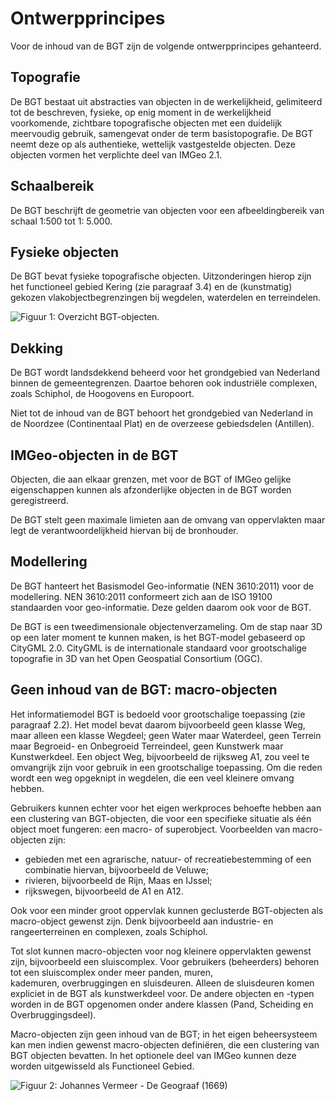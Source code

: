 # Ontwerpprincipes

Voor de inhoud van de BGT zijn de volgende ontwerpprincipes gehanteerd.

## Topografie

De BGT bestaat uit abstracties van objecten in de werkelijkheid, gelimiteerd tot de be­schre­ven, fysieke, op enig moment in de werkelijkheid voorkomende, zichtbare to­po­grafische objecten met een duidelijk meervoudig gebruik, samengevat onder de term basistopografie. De BGT neemt deze op als authentieke, wettelijk vastgestelde objecten. Deze objecten vormen het verplichte deel van IMGeo 2.1.

## Schaalbereik

De BGT beschrijft de geometrie van objecten voor een afbeeldingbereik van schaal 1:500 tot 1: 5.000.

## Fysieke objecten

De BGT bevat fysieke topografische objecten. Uitzonderingen hierop zijn het functioneel gebied Kering (zie paragraaf 3.4) en de (kunstmatig) gekozen vlakobjectbegrenzingen bij wegdelen, waterdelen en terreindelen.

![Figuur 1: Overzicht BGT-objecten.](https://raw.githubusercontent.com/adbgnm/spiegel/master/standaarden/catalogus/media/fig-overzicht-bgt-objecten.png)

## Dekking

De BGT wordt landsdekkend beheerd voor het grondgebied van Nederland binnen de gemeentegrenzen. Daartoe behoren ook industriële complexen, zoals Schiphol, de Hoogovens en Europoort.

Niet tot de inhoud van de BGT behoort het grondgebied van Nederland in de Noordzee (Continentaal Plat) en de overzeese gebiedsdelen (Antillen).

## IMGeo-objecten in de BGT

Objecten, die aan elkaar grenzen, met voor de BGT of IMGeo gelijke eigenschappen kunnen als afzonderlijke objecten in de BGT worden geregistreerd.

De BGT stelt geen maximale limieten aan de omvang van oppervlakten maar legt de verantwoordelijkheid hiervan bij de bronhouder.

## Modellering

De BGT hanteert het Basismodel Geo-informatie (NEN 3610:2011) voor de modellering. NEN 3610:2011 conformeert zich aan de ISO 19100 standaarden voor geo-informatie. Deze gelden daarom ook voor de BGT.

De BGT is een tweedimensionale objectenverzameling. Om de stap naar 3D op een later moment te kunnen maken, is het BGT-model gebaseerd op CityGML 2.0. CityGML is de internationale standaard voor groot­scha­lige topografie in 3D van het Open Geospatial Consortium (OGC).

## Geen inhoud van de BGT: macro-objecten

Het informatiemodel BGT is bedoeld voor grootschalige toepassing (zie paragraaf 2.2). Het model bevat daarom bijvoorbeeld geen klasse Weg, maar alleen een klasse Wegdeel; geen Water maar Waterdeel, geen Terrein maar Begroeid- en Onbegroeid Terreindeel, geen Kunstwerk maar Kunstwerkdeel. Een object Weg, bijvoorbeeld de rijksweg A1, zou veel te omvangrijk zijn voor gebruik in een grootschalige toepassing. Om die reden wordt een weg opgeknipt in wegdelen, die een veel kleinere omvang hebben.

Gebruikers kunnen echter voor het eigen werkproces behoefte hebben aan een clustering van BGT-objecten, die voor een specifieke situatie als één object moet fungeren: een macro- of superobject. Voorbeelden van macro-objecten zijn: 

-   gebieden met een agrarische, natuur- of recreatiebestemming of een combinatie hiervan, bijvoorbeeld de Veluwe;
-   rivieren, bijvoorbeeld de Rijn, Maas en IJssel;
-   rijkswegen, bijvoorbeeld de A1 en A12.

Ook voor een minder groot oppervlak kunnen geclusterde BGT-objecten als macro-object gewenst zijn. Denk bijvoorbeeld aan industrie- en rangeerterreinen en complexen, zoals Schiphol.

Tot slot kunnen macro-objecten voor nog kleinere oppervlakten gewenst zijn, bijvoorbeeld een sluiscomplex. Voor gebruikers (beheerders) behoren tot een sluiscomplex onder meer panden, muren, kademuren, overbruggingen en sluisdeuren. Alleen de sluisdeuren komen expliciet in de BGT als kunstwerkdeel voor. De andere objecten en -typen worden in de BGT opgenomen onder andere klassen (Pand,
Scheiding en Overbruggingsdeel).

Macro-objecten zijn geen inhoud van de BGT; in het eigen beheersysteem kan men indien gewenst macro-objecten definiëren, die een clustering van BGT objecten bevatten. In het optionele deel van IMGeo kunnen deze worden uitgewisseld als Functioneel Gebied.

![Figuur 2: Johannes Vermeer - De Geograaf (1669)](https://raw.githubusercontent.com/adbgnm/spiegel/master/standaarden/catalogus/media/0d4d70fa81057626d2824bb0cdc1aa4c.png)
